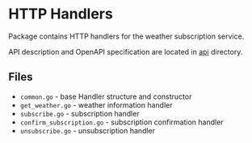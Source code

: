 # HTTP Handlers

Package contains HTTP handlers for the weather subscription service.

API description and OpenAPI specification are located in [api](../../../api) directory. 

## Files

- `common.go` - base Handler structure and constructor
- `get_weather.go` - weather information handler
- `subscribe.go` - subscription handler
- `confirm_subscription.go` - subscription confirmation handler
- `unsubscribe.go` - unsubscription handler